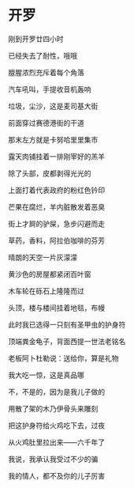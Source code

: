    

# 开罗

刚到开罗廿四小时

已经失去了耐性，哦哦

膻腥浓烈充斥着每个角落

汽车吼叫，手提收音机轰响

垃圾，尘沙，这是麦司基大街

前面穿过赛德港街的干道

那末左方就是卡努哈里里集市

露天肉铺挂着一排刚宰好的羔羊

除了头部，皮都剥得光光的

上面打着代表政府的粉红色钤印

芒果在腐烂，羊内脏散发着恶臭

街上才屙的驴屎，急步闪避而走

草药，香料，阿拉伯咖啡的芬芳

晴朗的天空一片灰濛濛

黄沙色的房屋都紧闭百叶窗

木车轮在砾石上隆隆而过

头顶，楼与楼间挂着地毯，布幔

此时我已选得一只刻有圣甲虫的护身符

顶端粪金龟子，背面西提一世法老铭名

老板阿卜杜勒说：送给你，算是礼物

我大吃一惊，这是真品哪

不，不是的，因为是我儿子做的

用散了架的木乃伊骨头来雕刻

把这护身符给火鸡吃下去，过夜

从火鸡肚里拉出来——六千年了

我说，我承认我受过不少的骗

我的情人，都不及你的儿子厉害